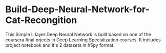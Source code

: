 # Build-Deep-Neural-Network-for-Cat-Recongition
This Simple L layer Deep Neural Network is bulit based on one of the coursera final prjects in Deep Learning Specialization courses.
It includes project notebook and it's 2 datasets in h5py format.
